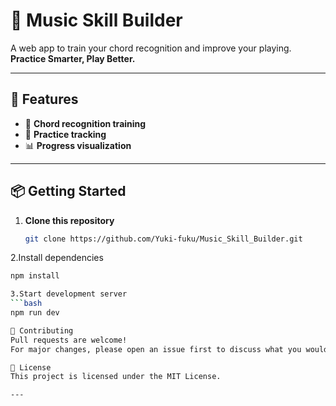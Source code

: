 # 🎵 Music Skill Builder

A web app to train your chord recognition and improve your playing.  
**Practice Smarter, Play Better.**

---

## 🚀 Features
- 🎹 **Chord recognition training**
- 🎯 **Practice tracking**
- 📊 **Progress visualization**

---

## 📦 Getting Started

1. **Clone this repository**
   ```bash
   git clone https://github.com/Yuki-fuku/Music_Skill_Builder.git
   
2.Install dependencies
  ```bash
  npm install

3.Start development server
```bash
npm run dev

🤝 Contributing
Pull requests are welcome!
For major changes, please open an issue first to discuss what you would like to change.

📜 License
This project is licensed under the MIT License.

---
